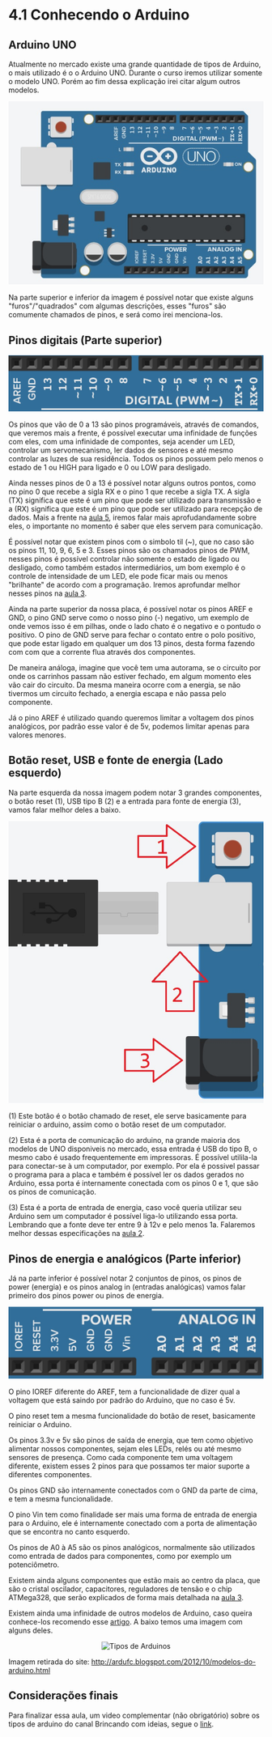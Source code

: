 # 4.1 Conhecendo o Arduino

## Arduino UNO

<p>Atualmente no mercado existe uma grande quantidade de tipos de Arduino, o mais utilizado é o o Arduino UNO. Durante o curso iremos utilizar somente o modelo UNO. Porém ao fim dessa explicação irei citar algum outros modelos.</p>
<p align="center">
    <img src="../imgs/ModuloBasico/Uno/Uno.jpg" alt="Arduino Uno">
</p>

<p>Na parte superior e inferior da imagem é possível notar que existe alguns "furos"/"quadrados" com algumas descrições, esses "furos" são comumente chamados de pinos, e será como irei menciona-los.
</p>

## Pinos digitais (Parte superior)

<p align="center">
    <img src="../imgs/ModuloBasico/Uno/UnoSup.jpg" alt="Arduino Uno">
</p>

<p>Os pinos que vão de 0 a 13 são pinos programáveis, através de comandos, que veremos mais a frente, é possível executar uma infinidade de funções com eles, com uma infinidade de compontes, seja acender um LED, controlar um servomecanismo, ler dados de sensores e até mesmo controlar as luzes de sua residência. Todos os pinos possuem pelo menos o estado de 1 ou HIGH para ligado e 0 ou LOW para desligado. </p>

Ainda nesses pinos de 0 a 13 é possível notar alguns outros pontos, como no pino 0 que recebe a sigla RX e o pino 1 que recebe a sigla TX. A sigla (TX) significa que este é um pino que pode ser utilizado para transmissão e a (RX) significa que este é um pino que pode ser utilizado para recepção de dados. Mais a frente na [aula 5](/src/4-Modulo-basico/5-IO), iremos falar mais aprofudandamente sobre eles, o importante no momento é saber que eles servem para comunicação.
<p></p>

É possível notar que existem pinos com o simbolo til (~), que no caso são os pinos 11, 10, 9, 6, 5 e 3. Esses pinos são os chamados pinos de PWM, nesses pinos é possível controlar não somente o estado de ligado ou desligado, como também estados intermediários, um bom exemplo é o controle de intensidade de um LED, ele pode ficar mais ou menos "brilhante" de acordo com a programação. Iremos aprofundar melhor nesses pinos na [aula 3](/src/4-Modulo-basico/3-Componentes-eletronicos).
<p></p>

<p>Ainda na parte superior da nossa placa, é possível notar os pinos AREF e GND, o pino GND serve como o nosso pino (-) negativo, um exemplo de onde vemos isso é em pilhas, onde o lado chato é o negativo e o pontudo o positivo. O pino de GND serve para fechar o contato entre o polo positivo, que pode estar ligado em qualquer um dos 13 pinos, desta forma fazendo com com que a corrente flua através dos componentes.</p>

<p>De maneira análoga, imagine que você tem uma autorama, se o circuito por onde os carrinhos passam não estiver fechado, em algum momento eles vão cair do circuito. Da mesma maneira ocorre com a energia, se não tivermos um circuito fechado, a energia escapa e não passa pelo componente.
</p>

<p>Já o pino AREF é utilizado quando queremos limitar a voltagem dos pinos analógicos, por padrão esse valor é de 5v, podemos limitar apenas para valores menores.</p>

## Botão reset, USB e fonte de energia (Lado esquerdo)

Na parte esquerda da nossa imagem podem notar 3 grandes componentes, o botão reset (1), USB tipo B (2) e a entrada para fonte de energia (3), vamos falar melhor deles a baixo.
<p></p>

<p align="center">
    <img src="../imgs/ModuloBasico/Uno/UnoEsq.jpg" alt="Arduino Uno">
</p>

(1) Este botão é o botão chamado de reset, ele serve basicamente para reiniciar o arduino, assim como o botão reset de um computador.  
<p></p>

(2) Esta é a porta de comunicação do arduino, na grande maioria dos modelos de UNO disponiveis no mercado, essa entrada é USB do tipo B, o mesmo cabo é usado frequentemente em impressoras. É possível utilila-la para conectar-se à um computador, por exemplo. Por ela é possivel passar o programa para a placa e também é possível ler os dados gerados no Arduino, essa porta é internamente conectada com os pinos 0 e 1, que são os pinos de comunicação.  
<p></p>

(3) Esta é a porta de entrada de energia, caso você queria utilizar seu Arduino sem um computador é possível liga-lo utilizando essa porta. Lembrando que a fonte deve ter entre 9 à 12v e pelo menos 1a. Falaremos melhor dessas especificações na [aula 2](/src/4-Modulo-basico/2-Eletronica-basica).
<p></p>

## Pinos de energia e analógicos (Parte inferior)

Já na parte inferior é possível notar 2 conjuntos de pinos, os pinos de power (energia) e os pinos analog in (entradas analógicas) vamos falar primeiro dos pinos power ou pinos de energia.
<p></p>

<p align="center">
    <img src="../imgs/ModuloBasico/Uno/UnoInf.jpg" alt="Arduino Uno">
</p>

O pino IOREF diferente do AREF, tem a funcionalidade de dizer qual a voltagem que está saindo por padrão do Arduino, que no caso é 5v.
<p></p>

O pino reset tem a mesma funcionalidade do botão de reset, basicamente reiniciar o Arduino.
<p></p>

Os pinos 3.3v e 5v são pinos de saída de energia, que tem como objetivo alimentar nossos componentes, sejam eles LEDs, relés ou até mesmo sensores de presença. Como cada componente tem uma voltagem diferente, existem esses 2 pinos para que possamos ter maior suporte a diferentes componentes.
<p></p>

Os pinos GND são internamente conectados com o GND da parte de cima, e tem a mesma funcionalidade.
<p></p>

O pino Vin tem como finalidade ser mais uma forma de entrada de energia para o Arduino, ele é internamente conectado com a porta de alimentação que se encontra no canto esquerdo.
<p></p>

Os pinos de A0 à A5 são os pinos analógicos, normalmente são utilizados como entrada de dados para componentes, como por exemplo um potenciômetro.
<p></p>

Existem ainda alguns componentes que estão mais ao centro da placa, que são o cristal oscilador, capacitores, reguladores de tensão e o chip ATMega328, que serão explicados de forma mais detalhada na [aula 3](/src/4-Modulo-basico/3-Componentes-eletronicos).
<p></p>

Existem ainda uma infinidade de outros modelos de Arduino, caso queira conhece-los recomendo esse [artigo](https://www.arduino.cc/en/hardware). A baixo temos uma imagem com alguns deles.
<p></p>

<p align="center">
    <img src="http://1.bp.blogspot.com/-V3RlUkAgP2c/UHo6unaVgNI/AAAAAAAAALQ/Aenlp91DQHs/s1600/arduinos.png" alt="Tipos de Arduinos">
</p>

Imagem retirada do site: http://ardufc.blogspot.com/2012/10/modelos-do-arduino.html

## Considerações finais

Para finalizar essa aula, um video complementar (não obrigatório) sobre os tipos de arduino do canal Brincando com ideias, segue o [link](https://www.youtube.com/watch?v=FbYd9KPkkl4).
